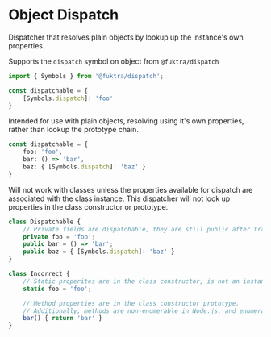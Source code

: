 # Object Dispatch

Dispatcher that resolves plain objects by lookup up the instance's own properties.

Supports the `dispatch` symbol on object from `@fuktra/dispatch`

```ts
import { Symbols } from '@fuktra/dispatch';

const dispatchable = {
	[Symbols.dispatch]: 'foo'
}
```

Intended for use with plain objects, resolving using it's own properties, rather than lookup the prototype chain.

```ts
const dispatchable = {
	foo: 'foo',
	bar: () => 'bar',
	baz: { [Symbols.dispatch]: 'baz' }
}
```

Will not work with classes unless the properties available for dispatch are associated with the class instance. This
dispatcher will not look up properties in the class constructor or prototype.

```ts
class Dispatchable {
	// Private fields are dispatchable, they are still public after transpilation
	private foo = 'foo';
	public bar = () => 'bar';
	public baz = { [Symbols.dispatch]: 'baz' }
}

class Incorrect {
	// Static properites are in the class constructor, is not an instance property
	static foo = 'foo';

	// Method properties are in the class constructor prototype.
	// Additionally; methods are non-enumerable in Node.js, and enumerable in browsers.
	bar() { return 'bar' }
}
```
